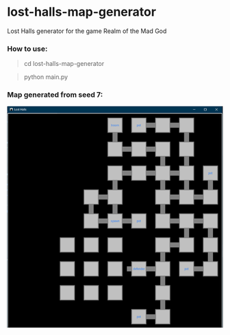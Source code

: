 # lost-halls-map-generator
Lost Halls generator for the game Realm of the Mad God

### How to use:
> cd lost-halls-map-generator

> python main.py

### Map generated from seed 7:
![seed7](images/seed7.png)
